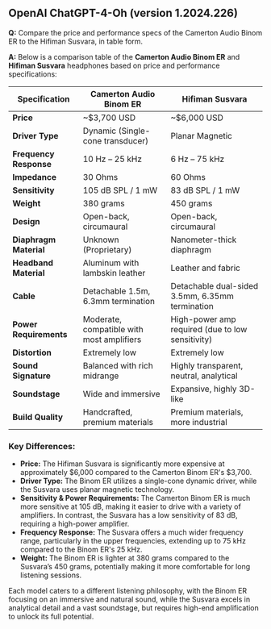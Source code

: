 

## OpenAI ChatGPT-4-Oh (version 1.2024.226)

**Q:** Compare the price and performance specs of the Camerton Audio Binom ER to the Hifiman Susvara, in table form.

**A:** Below is a comparison table of the **Camerton Audio Binom ER** and **Hifiman Susvara** headphones based on price and performance specifications:

| Specification                  | Camerton Audio Binom ER            | Hifiman Susvara                      |
|---------------------------------|------------------------------------|--------------------------------------|
| **Price**                       | ~$3,700 USD                        | ~$6,000 USD                          |
| **Driver Type**                 | Dynamic (Single-cone transducer)   | Planar Magnetic                      |
| **Frequency Response**          | 10 Hz – 25 kHz                     | 6 Hz – 75 kHz                        |
| **Impedance**                   | 30 Ohms                            | 60 Ohms                              |
| **Sensitivity**                 | 105 dB SPL / 1 mW                  | 83 dB SPL / 1 mW                     |
| **Weight**                      | 380 grams                          | 450 grams                            |
| **Design**                      | Open-back, circumaural             | Open-back, circumaural               |
| **Diaphragm Material**          | Unknown (Proprietary)              | Nanometer-thick diaphragm            |
| **Headband Material**           | Aluminum with lambskin leather     | Leather and fabric                   |
| **Cable**                       | Detachable 1.5m, 6.3mm termination | Detachable dual-sided 3.5mm, 6.35mm termination |
| **Power Requirements**          | Moderate, compatible with most amplifiers | High-power amp required (due to low sensitivity) |
| **Distortion**                  | Extremely low                      | Extremely low                        |
| **Sound Signature**             | Balanced with rich midrange        | Highly transparent, neutral, analytical |
| **Soundstage**                  | Wide and immersive                 | Expansive, highly 3D-like            |
| **Build Quality**               | Handcrafted, premium materials     | Premium materials, more industrial   |

### Key Differences:
- **Price:** The Hifiman Susvara is significantly more expensive at approximately $6,000 compared to the Camerton Binom ER's $3,700.
- **Driver Type:** The Binom ER utilizes a single-cone dynamic driver, while the Susvara uses planar magnetic technology.
- **Sensitivity & Power Requirements:** The Camerton Binom ER is much more sensitive at 105 dB, making it easier to drive with a variety of amplifiers. In contrast, the Susvara has a low sensitivity of 83 dB, requiring a high-power amplifier.
- **Frequency Response:** The Susvara offers a much wider frequency range, particularly in the upper frequencies, extending up to 75 kHz compared to the Binom ER's 25 kHz.
- **Weight:** The Binom ER is lighter at 380 grams compared to the Susvara’s 450 grams, potentially making it more comfortable for long listening sessions.

Each model caters to a different listening philosophy, with the Binom ER focusing on an immersive and natural sound, while the Susvara excels in analytical detail and a vast soundstage, but requires high-end amplification to unlock its full potential.
